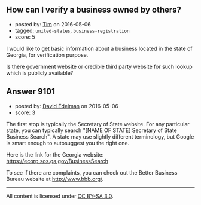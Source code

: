 ## How can I verify a business owned by others?

- posted by: [Tim](https://stackexchange.com/users/52354/tim) on 2016-05-06
- tagged: `united-states`, `business-registration`
- score: 5

I would like to get basic information about a business located in the state of Georgia, for verification purpose.

Is there government website or credible third party website for such lookup which is publicly available?




## Answer 9101

- posted by: [David Edelman](https://stackexchange.com/users/8335311/david-edelman) on 2016-05-06
- score: 3

The first stop is typically the Secretary of State website. For any particular state, you can typically search "[NAME OF STATE] Secretary of State Business Search". A state may use slightly different terminology, but Google is smart enough to autosuggest you the right one. 

Here is the link for the Georgia website: 
https://ecorp.sos.ga.gov/BusinessSearch

To see if there are complaints, you can check out the Better Business Bureau website at http://www.bbb.org/. 



---

All content is licensed under [CC BY-SA 3.0](https://creativecommons.org/licenses/by-sa/3.0/).

